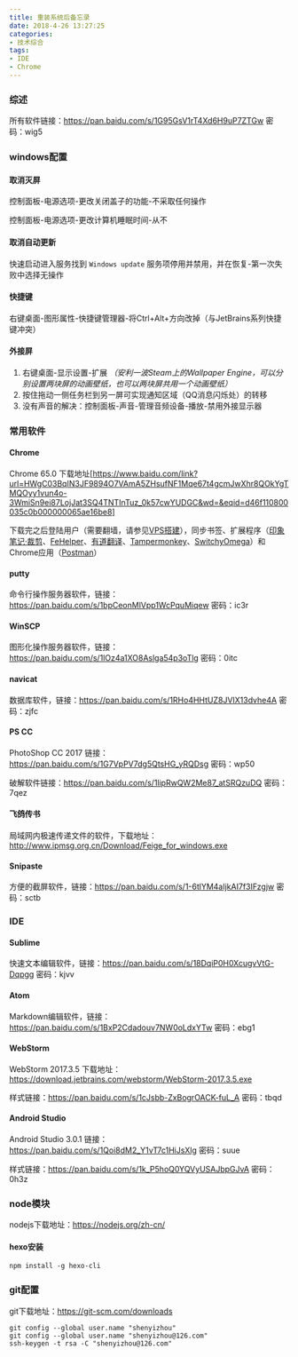 ```yaml
---
title: 重装系统后备忘录
date: 2018-4-26 13:27:25
categories:
- 技术综合
tags:
- IDE
- Chrome
---
```


### 综述

所有软件链接：https://pan.baidu.com/s/1G95GsV1rT4Xd6H9uP7ZTGw 密码：wig5

<!-- more -->

### windows配置

#### 取消灭屏

控制面板-电源选项-更改关闭盖子的功能-不采取任何操作

控制面板-电源选项-更改计算机睡眠时间-从不

#### 取消自动更新

快速启动进入服务找到 `Windows update` 服务项停用并禁用，并在恢复-第一次失败中选择无操作

#### 快捷键

右键桌面-图形属性-快捷键管理器-将Ctrl+Alt+方向改掉（与JetBrains系列快捷键冲突）

#### 外接屏

1. 右键桌面-显示设置-扩展 *（安利一波Steam上的Wallpaper Engine，可以分别设置两块屏的动画壁纸，也可以两块屏共用一个动画壁纸）*
2. 按住拖动一侧任务栏到另一屏可实现通知区域（QQ消息闪烁处）的转移
3. 没有声音的解决：控制面板-声音-管理音频设备-播放-禁用外接显示器

### 常用软件

#### Chrome

Chrome 65.0 下载地址[https://www.baidu.com/link?url=HWgC03BqIN3JF9894O7VAmA5ZHsufNF1Mqe67t4gcmJwXhr8QOkYgTMQOyy1vun4o-3WmiSn9ei87LojJat3SQ4TNTInTuz_0k57cwYUDGC&wd=&eqid=d46f110800035c0b000000065ae16be8]

下载完之后登陆用户（需要翻墙，请参见[VPS搭建](http://shenyizhou.github.io/2018/04/24/2018-4-24-%E6%90%AD%E5%BB%BA%E8%87%AA%E7%94%A8%E6%A2%AF%E5%AD%90/)），同步书签、扩展程序（[印象笔记·裁剪](https://chrome.google.com/webstore/detail/evernote-web-clipper/pioclpoplcdbaefihamjohnefbikjilc)、[FeHelper](https://chrome.google.com/webstore/detail/web%E5%89%8D%E7%AB%AF%E5%8A%A9%E6%89%8Bfehelper/pkgccpejnmalmdinmhkkfafefagiiiad)、[有道翻译](https://chrome.google.com/webstore/detail/%E6%9C%89%E9%81%93%E8%AF%8D%E5%85%B8chrome%E5%88%92%E8%AF%8D%E6%8F%92%E4%BB%B6/eopjamdnofihpioajgfdikhhbobonhbb)、[Tampermonkey](https://chrome.google.com/webstore/detail/dhdgffkkebhmkfjojejmpbldmpobfkfo)、[SwitchyOmega](https://chrome.google.com/webstore/detail/proxy-switchyomega/padekgcemlokbadohgkifijomclgjgif)）和Chrome应用（[Postman](https://chrome.google.com/webstore/detail/fhbjgbiflinjbdggehcddcbncdddomop)）

#### putty

命令行操作服务器软件，链接：https://pan.baidu.com/s/1bpCeonMlVpp1WcPquMiqew 密码：ic3r

#### WinSCP

图形化操作服务器软件，链接：https://pan.baidu.com/s/1lOz4a1XO8Aslga54p3oTlg 密码：0itc

#### navicat

数据库软件，链接：https://pan.baidu.com/s/1RHo4HHtUZ8JVIX13dvhe4A 密码：zjfc

#### PS CC

PhotoShop CC 2017 链接：https://pan.baidu.com/s/1G7VpPV7dg5QtsHG_yRQDsg 密码：wp50

破解软件链接：https://pan.baidu.com/s/1lipRwQW2Me87_atSRQzuDQ 密码：7qez

#### 飞鸽传书

局域网内极速传递文件的软件，下载地址：http://www.ipmsg.org.cn/Download/Feige_for_windows.exe

#### Snipaste

方便的截屏软件，链接：https://pan.baidu.com/s/1-6tlYM4aIjkAI7f3IFzgjw 密码：sctb

### IDE

#### Sublime

快速文本编辑软件，链接：https://pan.baidu.com/s/18DqiP0H0XcugvVtG-Dqpgg 密码：kjvv

#### Atom

Markdown编辑软件，链接：https://pan.baidu.com/s/1BxP2Cdadouv7NW0oLdxYTw 密码：ebg1

#### WebStorm

WebStorm 2017.3.5 下载地址：https://download.jetbrains.com/webstorm/WebStorm-2017.3.5.exe

样式链接：https://pan.baidu.com/s/1cJsbb-ZxBogrOACK-fuL_A 密码：tbqd

#### Android Studio

Android Studio 3.0.1 链接：https://pan.baidu.com/s/1Qoi8dM2_Y1vT7c1HiJsXlg 密码：suue

样式链接：https://pan.baidu.com/s/1k_P5hoQ0YQVyUSAJbpGJvA 密码：0h3z

### node模块

nodejs下载地址：https://nodejs.org/zh-cn/

#### hexo安装

```
npm install -g hexo-cli
```

### git配置

git下载地址：https://git-scm.com/downloads

```
git config --global user.name "shenyizhou"
git config --global user.name "shenyizhou@126.com"
ssh-keygen -t rsa -C "shenyizhou@126.com"
```
